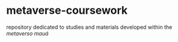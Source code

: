 # metaverse-coursework
repository dedicated to studies and materials developed within the _metaverso mauá_
